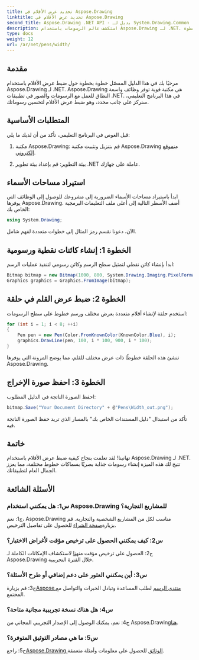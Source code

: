 ```yaml
---
title: تحديد عرض الأقلام في Aspose.Drawing
linktitle: تحديد عرض الأقلام في Aspose.Drawing
second_title: Aspose.Drawing .NET API - بديل لـ System.Drawing.Common
description: استكشف عالم الرسومات باستخدام Aspose.Drawing لـ .NET. تعرف على كيفية ضبط عرض القلم ديناميكيًا للحصول على صور مذهلة. ابدأ باستخدام دليلنا خطوة بخطوة.
type: docs
weight: 12
url: /ar/net/pens/width/
---
```

## مقدمة

مرحبًا بك في هذا الدليل المفصّل خطوة بخطوة حول ضبط عرض الأقلام باستخدام Aspose.Drawing لـ .NET. Aspose.Drawing هي مكتبة قوية توفر وظائف واسعة النطاق للعمل مع الرسومات والصور في تطبيقات .NET. في هذا البرنامج التعليمي، سنركز على جانب محدد، وهو ضبط عرض الأقلام لتحسين رسوماتك.

## المتطلبات الأساسية

قبل الغوص في البرنامج التعليمي، تأكد من أن لديك ما يلي:

1.  مكتبة Aspose.Drawing: قم بتنزيل وتثبيت مكتبة Aspose.Drawing من[موقع إلكتروني](https://releases.aspose.com/drawing/net/).

2. بيئة التطوير: قم بإعداد بيئة تطوير .NET عاملة على جهازك.

## استيراد مساحات الأسماء

ابدأ باستيراد مساحات الأسماء الضرورية إلى مشروعك للوصول إلى الوظائف التي يوفرها Aspose.Drawing. أضف الأسطر التالية إلى أعلى ملف التعليمات البرمجية الخاص بك:

```csharp
using System.Drawing;
```

الآن، دعونا نقسم رمز المثال إلى خطوات متعددة لفهم شامل.

## الخطوة 1: إنشاء كائنات نقطية ورسومية

ابدأ بإنشاء كائن نقطي لتمثيل سطح الرسم وكائن رسومي لتنفيذ عمليات الرسم:

```csharp
Bitmap bitmap = new Bitmap(1000, 800, System.Drawing.Imaging.PixelFormat.Format32bppPArgb);
Graphics graphics = Graphics.FromImage(bitmap);
```

## الخطوة 2: ضبط عرض القلم في حلقة

استخدم حلقة لإنشاء أقلام متعددة بعرض مختلف ورسم خطوط على سطح الرسومات:

```csharp
for (int i = 1; i < 8; ++i)
{
    Pen pen = new Pen(Color.FromKnownColor(KnownColor.Blue), i);
    graphics.DrawLine(pen, 100, i * 100, 900, i * 100);
}
```

تنشئ هذه الحلقة خطوطًا ذات عرض مختلف للقلم، مما يوضح المرونة التي يوفرها Aspose.Drawing.

## الخطوة 3: احفظ صورة الإخراج

احفظ الصورة الناتجة في الدليل المطلوب:

```csharp
bitmap.Save("Your Document Directory" + @"Pens\Width_out.png");
```

تأكد من استبدال "دليل المستندات الخاص بك" بالمسار الذي تريد حفظ الصورة الناتجة فيه.

## خاتمة

تهانينا! لقد تعلمت بنجاح كيفية ضبط عرض الأقلام باستخدام Aspose.Drawing لـ .NET. تتيح لك هذه الميزة إنشاء رسومات جذابة بصريًا بسماكات خطوط مختلفة، مما يعزز الجمال العام لتطبيقاتك.

## الأسئلة الشائعة

### س1: هل يمكنني استخدام Aspose.Drawing للمشاريع التجارية؟

 ج1: نعم، Aspose.Drawing مناسب لكل من المشاريع الشخصية والتجارية. قم بزيارة[صفحة الشراء](https://purchase.aspose.com/buy) للحصول على تفاصيل الترخيص.

### س2: كيف يمكنني الحصول على ترخيص مؤقت لأغراض الاختبار؟

 ج2: الحصول على ترخيص مؤقت من[هنا](https://purchase.aspose.com/temporary-license/) لاستكشاف الإمكانات الكاملة لـ Aspose.Drawing خلال الفترة التجريبية.

### س3: أين يمكنني العثور على دعم إضافي أو طرح الأسئلة؟

 ج3: قم بزيارة[Aspose.منتدى الرسم](https://forum.aspose.com/c/diagram/17) لطلب المساعدة وتبادل الخبرات والتواصل مع المجتمع.

### س4: هل هناك نسخة تجريبية مجانية متاحة؟

 ج4: نعم، يمكنك الوصول إلى الإصدار التجريبي المجاني من Aspose.Drawing[هنا](https://releases.aspose.com/).

### س5: ما هي مصادر التوثيق المتوفرة؟

 ج5: راجع[Aspose.Drawing الوثائق](https://reference.aspose.com/drawing/net/) للحصول على معلومات وأمثلة متعمقة.